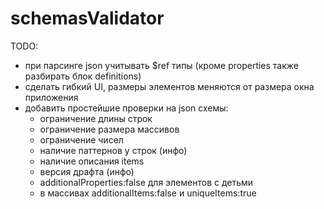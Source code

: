 # schemasValidator

TODO:
-   при парсинге json учитывать $ref типы
    (кроме properties также разбирать блок definitions) 
-   сделать гибкий UI, 
    размеры элементов меняются от размера окна приложения
-   добавить простейшие проверки на json схемы:
    -   ограничение длины строк
    -   ограничение размера массивов
    -   ограничение чисел
    -   наличие паттернов у строк   (инфо)
    -   наличие описания items
    -   версия драфта  (инфо)
    -   additionalProperties:false для элементов с детьми
    -   в массивах additionalItems:false и uniqueItems:true